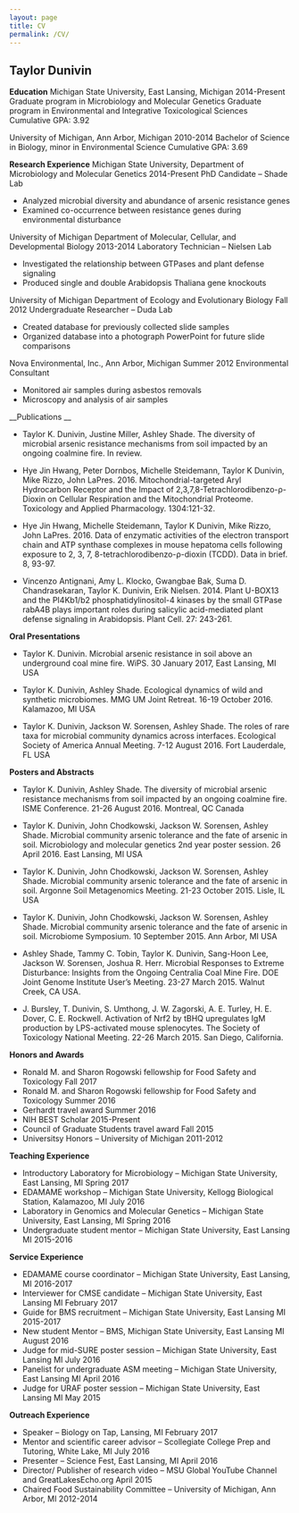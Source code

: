 ```yaml
---
layout: page
title: CV
permalink: /CV/
---
```


## Taylor Dunivin

__Education__
Michigan State University, East Lansing, Michigan			                                               2014-Present
Graduate program in Microbiology and Molecular Genetics
Graduate program in Environmental and Integrative Toxicological Sciences
Cumulative GPA: 3.92

University of Michigan, Ann Arbor, Michigan	 	                                                                         2010-2014
Bachelor of Science in Biology, minor in Environmental Science
Cumulative GPA: 3.69

__Research Experience__
Michigan State University, Department of Microbiology and Molecular Genetics                                       2014-Present
PhD Candidate – Shade Lab
*	Analyzed microbial diversity and abundance of arsenic resistance genes
*	Examined co-occurrence between resistance genes during environmental disturbance

University of Michigan Department of Molecular, Cellular, and Developmental Biology                             2013-2014
Laboratory Technician – Nielsen Lab
*	Investigated the relationship between GTPases and plant defense signaling
* Produced single and double Arabidopsis Thaliana gene knockouts

University of Michigan Department of Ecology and Evolutionary Biology                                                    Fall 2012
Undergraduate Researcher – Duda Lab
*	Created database for previously collected slide samples
*	Organized database into a photograph PowerPoint for future slide comparisons

Nova Environmental, Inc., Ann Arbor, Michigan                                                                                           Summer 2012
Environmental Consultant
*	Monitored air samples during asbestos removals
*	Microscopy and analysis of air samples

__Publications __
*	Taylor K. Dunivin, Justine Miller, Ashley Shade. The diversity of microbial arsenic resistance mechanisms from soil impacted by an ongoing coalmine fire. In review.

*	Hye Jin Hwang, Peter Dornbos, Michelle Steidemann, Taylor K Dunivin, Mike Rizzo, John LaPres. 2016. Mitochondrial-targeted Aryl Hydrocarbon Receptor and the Impact of 2,3,7,8-Tetrachlorodibenzo-ρ-Dioxin on Cellular Respiration and the Mitochondrial Proteome. Toxicology and Applied Pharmacology. 1304:121-32.

*	Hye Jin Hwang, Michelle Steidemann, Taylor K Dunivin, Mike Rizzo, John LaPres. 2016. Data of enzymatic activities of the electron transport chain and ATP synthase complexes in mouse hepatoma cells following exposure to 2, 3, 7, 8-tetrachlorodibenzo-ρ-dioxin (TCDD). Data in brief. 8, 93-97. 

*	Vincenzo Antignani, Amy L. Klocko, Gwangbae Bak, Suma D. Chandrasekaran, Taylor K. Dunivin, Erik Nielsen. 2014. Plant U-BOX13 and the PI4Kb1/b2 phosphatidylinositol-4 kinases by the small GTPase rabA4B plays important roles during salicylic acid-mediated plant defense signaling in Arabidopsis. Plant Cell. 27: 243-261.

__Oral Presentations__
*	Taylor K. Dunivin. Microbial arsenic resistance in soil above an underground coal mine fire. WiPS. 30 January 2017, East Lansing, MI USA

*	Taylor K. Dunivin, Ashley Shade. Ecological dynamics of wild and synthetic microbiomes. MMG UM Joint Retreat. 16-19 October 2016. Kalamazoo, MI USA

*	Taylor K. Dunivin, Jackson W. Sorensen, Ashley Shade. The roles of rare taxa for microbial community dynamics across interfaces. Ecological Society of America Annual Meeting. 7-12 August 2016. Fort Lauderdale, FL USA

__Posters and Abstracts__
*	Taylor K. Dunivin, Ashley Shade. The diversity of microbial arsenic resistance mechanisms from soil impacted by an ongoing coalmine fire. ISME Conference. 21-26 August 2016. Montreal, QC Canada

*	Taylor K. Dunivin, John Chodkowski, Jackson W. Sorensen, Ashley Shade. Microbial community arsenic tolerance and the fate of arsenic in soil. Microbiology and molecular genetics 2nd year poster session. 26 April 2016. East Lansing, MI USA

*	Taylor K. Dunivin, John Chodkowski, Jackson W. Sorensen, Ashley Shade. Microbial community arsenic tolerance and the fate of arsenic in soil. Argonne Soil Metagenomics Meeting. 21-23 October 2015. Lisle, IL USA

*	Taylor K. Dunivin, John Chodkowski, Jackson W. Sorensen, Ashley Shade. Microbial community arsenic tolerance and the fate of arsenic in soil. Microbiome Symposium. 10 September 2015. Ann Arbor, MI USA

*	Ashley Shade, Tammy C. Tobin, Taylor K. Dunivin, Sang-Hoon Lee, Jackson W. Sorensen, Joshua R. Herr.  Microbial Responses to Extreme Disturbance:  Insights from the Ongoing Centralia Coal Mine Fire.  DOE Joint Genome Institute User’s Meeting.  23-27 March 2015. Walnut Creek, CA USA.

*	J. Bursley, T. Dunivin, S. Umthong, J. W. Zagorski, A. E. Turley, H. E. Dover, C. E. Rockwell. Activation of Nrf2 by tBHQ upregulates IgM production by LPS-activated mouse splenocytes. The Society of Toxicology National Meeting. 22-26 March 2015. San Diego, California. 

__Honors and Awards__
*	Ronald M. and Sharon Rogowski fellowship for Food Safety and Toxicology	                                    Fall 2017
*	Ronald M. and Sharon Rogowski fellowship for Food Safety and Toxicology	                                    Summer 2016
*	Gerhardt travel award					  			                       Summer 2016
*	NIH BEST Scholar									                       2015-Present
*	Council of Graduate Students travel award							          Fall 2015
*	Universitsy Honors – University of Michigan						                       2011-2012

__Teaching Experience__
*	Introductory Laboratory for Microbiology – Michigan State University, East Lansing, MI                     Spring 2017
*	EDAMAME workshop – Michigan State University, Kellogg Biological Station, Kalamazoo, MI           July 2016
*	Laboratory in Genomics and Molecular Genetics – Michigan State University, East Lansing, MI        Spring 2016
*	Undergraduate student mentor – Michigan State University, East Lansing MI			          2015-2016

__Service Experience__
*	EDAMAME course coordinator – Michigan State University, East Lansing, MI          		         2016-2017
*	Interviewer for CMSE candidate – Michigan State University, East Lansing MI                                February 2017
*	Guide for BMS recruitment – Michigan State University, East Lansing MI                                        2015-2017
*	New student Mentor – BMS, Michigan State University, East Lansing MI                                            August 2016
*	Judge for mid-SURE poster session – Michigan State University, East Lansing MI		         July 2016
*	Panelist for undergraduate ASM meeting – Michigan State University, East Lansing MI                     April 2016
*	Judge for URAF poster session – Michigan State University, East Lansing MI			         May 2015

__Outreach Experience__
*	Speaker – Biology on Tap, Lansing, MI							          February 2017
*	Mentor and scientific career advisor – Scollegiate College Prep and Tutoring, White Lake, MI	          July 2016
*	Presenter – Science Fest, East Lansing, MI							          April 2016
*	Director/ Publisher of research video – MSU Global YouTube Channel and GreatLakesEcho.org      April 2015
*	Chaired Food Sustainability Committee – University of Michigan, Ann Arbor, MI		          2012-2014



